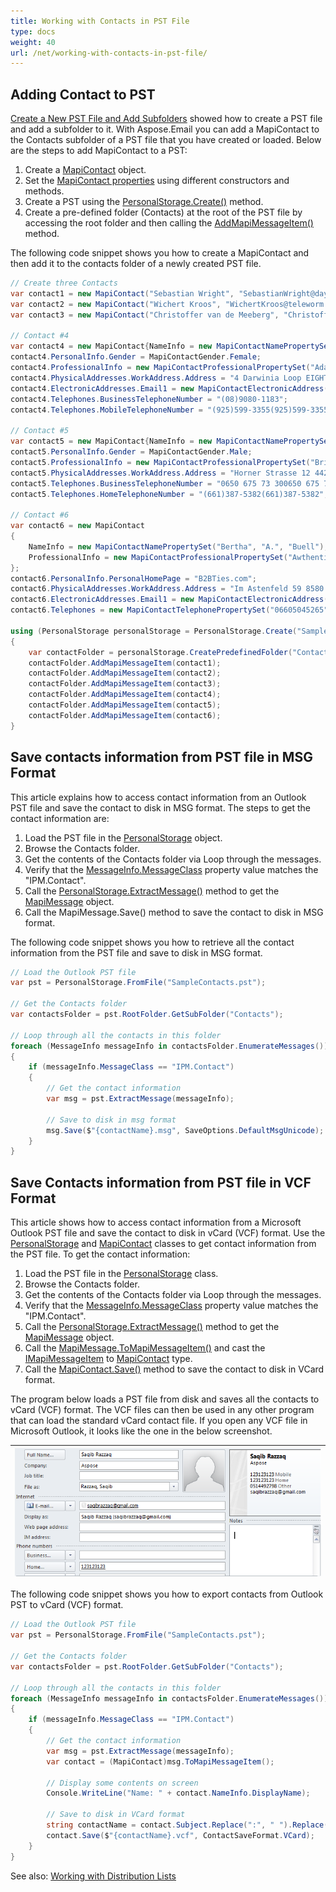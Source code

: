 ```yaml
---
title: Working with Contacts in PST File
type: docs
weight: 40
url: /net/working-with-contacts-in-pst-file/
---
```



## **Adding Contact to PST**
[Create a New PST File and Add Subfolders](/email/net/create-new-pst-file-and-add-subfolders/#creating-a-new-pst-file-and-add-subfolders) showed how to create a PST file and add a subfolder to it. With Aspose.Email you can add a MapiContact to the Contacts subfolder of a PST file that you have created or loaded. Below are the steps to add MapiContact to a PST:

1. Create a [MapiContact](https://apireference.aspose.com/email/net/aspose.email.mapi/mapicontact) object.
1. Set the [MapiContact properties](https://apireference.aspose.com/email/net/aspose.email.mapi/mapicontact/properties/index) using different constructors and methods.
1. Create a PST using the [PersonalStorage.Create()](https://apireference.aspose.com/email/net/aspose.email.storage.pst/personalstorage/methods/create/index) method.
1. Create a pre-defined folder (Contacts) at the root of the PST file by accessing the root folder and then calling the [AddMapiMessageItem()](https://apireference.aspose.com/email/net/aspose.email.storage.pst/folderinfo/methods/addmapimessageitem) method.

The following code snippet shows you how to create a MapiContact and then add it to the contacts folder of a newly created PST file.

```csharp
// Create three Contacts 
var contact1 = new MapiContact("Sebastian Wright", "SebastianWright@dayrep.com");
var contact2 = new MapiContact("Wichert Kroos", "WichertKroos@teleworm.us", "Grade A Investment");
var contact3 = new MapiContact("Christoffer van de Meeberg", "ChristoffervandeMeeberg@teleworm.us", "Krauses Sofa Factory", "046-630-4614046-630-4614");

// Contact #4
var contact4 = new MapiContact{NameInfo = new MapiContactNamePropertySet("Margaret", "J.", "Tolle")};
contact4.PersonalInfo.Gender = MapiContactGender.Female;
contact4.ProfessionalInfo = new MapiContactProfessionalPropertySet("Adaptaz", "Recording engineer");
contact4.PhysicalAddresses.WorkAddress.Address = "4 Darwinia Loop EIGHTY MILE BEACH WA 6725";
contact4.ElectronicAddresses.Email1 = new MapiContactElectronicAddress("Hisen1988", "SMTP", "MargaretJTolle@dayrep.com");
contact4.Telephones.BusinessTelephoneNumber = "(08)9080-1183";
contact4.Telephones.MobileTelephoneNumber = "(925)599-3355(925)599-3355";

// Contact #5
var contact5 = new MapiContact{NameInfo = new MapiContactNamePropertySet("Matthew", "R.", "Wilcox")};
contact5.PersonalInfo.Gender = MapiContactGender.Male;
contact5.ProfessionalInfo = new MapiContactProfessionalPropertySet("Briazz", "Psychiatric aide");
contact5.PhysicalAddresses.WorkAddress.Address = "Horner Strasse 12 4421 SAASS";
contact5.Telephones.BusinessTelephoneNumber = "0650 675 73 300650 675 73 30";
contact5.Telephones.HomeTelephoneNumber = "(661)387-5382(661)387-5382";

// Contact #6
var contact6 = new MapiContact
{
    NameInfo = new MapiContactNamePropertySet("Bertha", "A.", "Buell"),
    ProfessionalInfo = new MapiContactProfessionalPropertySet("Awthentikz", "Social work assistant")
};
contact6.PersonalInfo.PersonalHomePage = "B2BTies.com";
contact6.PhysicalAddresses.WorkAddress.Address = "Im Astenfeld 59 8580 EDELSCHROTT";
contact6.ElectronicAddresses.Email1 = new MapiContactElectronicAddress("Experwas", "SMTP", "BerthaABuell@armyspy.com");
contact6.Telephones = new MapiContactTelephonePropertySet("06605045265");

using (PersonalStorage personalStorage = PersonalStorage.Create("SampleContacts_out.pst", FileFormatVersion.Unicode))
{
    var contactFolder = personalStorage.CreatePredefinedFolder("Contacts", StandardIpmFolder.Contacts);
    contactFolder.AddMapiMessageItem(contact1);
    contactFolder.AddMapiMessageItem(contact2);
    contactFolder.AddMapiMessageItem(contact3);
    contactFolder.AddMapiMessageItem(contact4);
    contactFolder.AddMapiMessageItem(contact5);
    contactFolder.AddMapiMessageItem(contact6);
}
```

## **Save contacts information from PST file in MSG Format**
This article explains how to access contact information from an Outlook PST file and save the contact to disk in MSG format. The steps to get the contact information are:

1. Load the PST file in the [PersonalStorage](https://apireference.aspose.com/email/net/aspose.email.storage.pst/personalstorage) object.
1. Browse the Contacts folder.
1. Get the contents of the Contacts folder via Loop through the messages.
1. Verify that the [MessageInfo.MessageClass](https://reference.aspose.com/email/net/aspose.email.storage.pst/messageinfo/messageclass/) property value matches the "IPM.Contact".
1. Call the [PersonalStorage.ExtractMessage()](https://apireference.aspose.com/email/net/aspose.email.storage.pst/personalstorage/methods/extractmessage/index) method to get the [MapiMessage](https://reference.aspose.com/email/net/aspose.email.mapi/mapimessage/) object.
1. Call the MapiMessage.Save() method to save the contact to disk in MSG format.

The following code snippet shows you how to retrieve all the contact information from the PST file and save to disk in MSG format.


```csharp
// Load the Outlook PST file
var pst = PersonalStorage.FromFile("SampleContacts.pst");

// Get the Contacts folder
var contactsFolder = pst.RootFolder.GetSubFolder("Contacts");

// Loop through all the contacts in this folder
foreach (MessageInfo messageInfo in contactsFolder.EnumerateMessages())
{
    if (messageInfo.MessageClass == "IPM.Contact")
    {
        // Get the contact information
        var msg = pst.ExtractMessage(messageInfo);
        
        // Save to disk in msg format
        msg.Save($"{contactName}.msg", SaveOptions.DefaultMsgUnicode);
    }
}
```

## **Save Contacts information from PST file in VCF Format**
This article shows how to access contact information from a Microsoft Outlook PST file and save the contact to disk in vCard (VCF) format. Use the [PersonalStorage](https://apireference.aspose.com/email/net/aspose.email.storage.pst/personalstorage) and [MapiContact](https://apireference.aspose.com/email/net/aspose.email.mapi/mapicontact) classes to get contact information from the PST file. To get the contact information:

1. Load the PST file in the [PersonalStorage](https://apireference.aspose.com/email/net/aspose.email.storage.pst/personalstorage) class.
1. Browse the Contacts folder.
1. Get the contents of the Contacts folder via Loop through the messages.
1. Verify that the [MessageInfo.MessageClass](https://reference.aspose.com/email/net/aspose.email.storage.pst/messageinfo/messageclass/) property value matches the "IPM.Contact".
1. Call the [PersonalStorage.ExtractMessage()](https://apireference.aspose.com/email/net/aspose.email.storage.pst/personalstorage/methods/extractmessage/index) method to get the [MapiMessage](https://reference.aspose.com/email/net/aspose.email.mapi/mapimessage/) object.
1. Call the [MapiMessage.ToMapiMessageItem()](https://reference.aspose.com/email/net/aspose.email.mapi/mapimessage/tomapimessageitem/) and cast the [IMapiMessageItem](https://reference.aspose.com/email/net/aspose.email.mapi/imapimessageitem/) to [MapiContact](https://reference.aspose.com/email/net/aspose.email.mapi/mapicontact/) type.
1. Call the [MapiContact.Save()](https://reference.aspose.com/email/net/aspose.email.mapi/mapicontact/save/#save_1) method to save the contact to disk in VCard format.

The program below loads a PST file from disk and saves all the contacts to vCard (VCF) format. The VCF files can then be used in any other program that can load the standard vCard contact file. If you open any VCF file in Microsoft Outlook, it looks like the one in the below screenshot.

|![todo:image_alt_text](working-with-contacts-in-pst-file_1.png)|
| :- |
The following code snippet shows you how to export contacts from Outlook PST to vCard (VCF) format.

```csharp
// Load the Outlook PST file
var pst = PersonalStorage.FromFile("SampleContacts.pst");

// Get the Contacts folder
var contactsFolder = pst.RootFolder.GetSubFolder("Contacts");

// Loop through all the contacts in this folder
foreach (MessageInfo messageInfo in contactsFolder.EnumerateMessages())
{
    if (messageInfo.MessageClass == "IPM.Contact")
    {
        // Get the contact information
        var msg = pst.ExtractMessage(messageInfo);
        var contact = (MapiContact)msg.ToMapiMessageItem();

        // Display some contents on screen
        Console.WriteLine("Name: " + contact.NameInfo.DisplayName);

        // Save to disk in VCard format
        string contactName = contact.Subject.Replace(":", " ").Replace("\\", " ").Replace("?", " ").Replace("/", " ");
        contact.Save($"{contactName}.vcf", ContactSaveFormat.VCard);
    }
}
```

See also: [Working with Distribution Lists](/email//net/working-with-distribution-lists-in-pst/)
